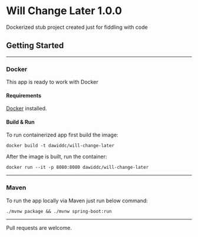 # Will Change Later 1.0.0

Dockerized stub project created just for fiddling with code

## Getting Started

---

### Docker

This app is ready to work with Docker

#### Requirements

[Docker](https://docs.docker.com/install/) installed.

#### Build & Run

To run containerized app first build the image:

```shell
docker build -t dawiddc/will-change-later
```

After the image is built, run the container:

```shell
docker run --it -p 8080:8080 dawiddc/will-change-later
```

---

### Maven

To run the app locally via Maven just run below command:

```shell
./mvnw package && ./mvnw spring-boot:run
```

---
Pull requests are welcome.
